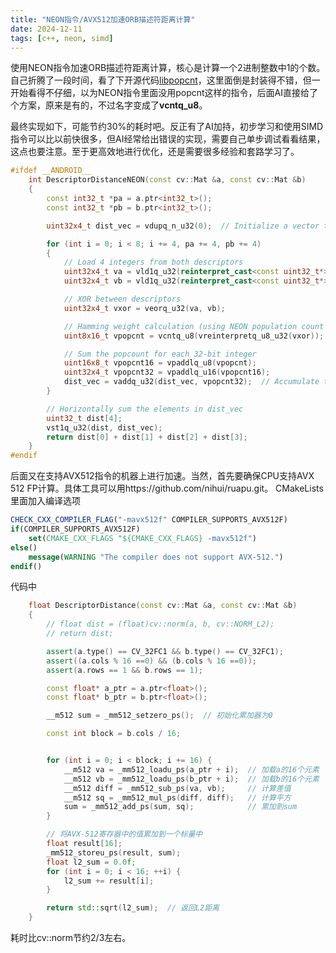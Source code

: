 ```yaml
---
title: "NEON指令/AVX512加速ORB描述符距离计算"
date: 2024-12-11
tags: [c++, neon, simd]
---
```


使用NEON指令加速ORB描述符距离计算，核心是计算一个2进制整数中1的个数。自己折腾了一段时间，看了下开源代码[libpopcnt](https://github.com/kimwalisch/libpopcnt)，这里面倒是封装得不错，但一开始看得不仔细，以为NEON指令里面没用popcnt这样的指令，后面AI直接给了个方案，原来是有的，不过名字变成了**vcntq_u8**。

最终实现如下，可能节约30%的耗时吧。反正有了AI加持，初步学习和使用SIMD指令可以比以前快很多，但AI经常给出错误的实现，需要自己单步调试看看结果，这点也要注意。至于更高效地进行优化，还是需要很多经验和套路学习了。

```c++
#ifdef __ANDROID__
    int DescriptorDistanceNEON(const cv::Mat &a, const cv::Mat &b)
    {
        const int32_t *pa = a.ptr<int32_t>();
        const int32_t *pb = b.ptr<int32_t>();

        uint32x4_t dist_vec = vdupq_n_u32(0);  // Initialize a vector to hold distance results

        for (int i = 0; i < 8; i += 4, pa += 4, pb += 4)
        {
            // Load 4 integers from both descriptors
            uint32x4_t va = vld1q_u32(reinterpret_cast<const uint32_t*>(pa));
            uint32x4_t vb = vld1q_u32(reinterpret_cast<const uint32_t*>(pb));

            // XOR between descriptors
            uint32x4_t vxor = veorq_u32(va, vb);

            // Hamming weight calculation (using NEON population count instruction)
            uint8x16_t vpopcnt = vcntq_u8(vreinterpretq_u8_u32(vxor));

            // Sum the popcount for each 32-bit integer
            uint16x8_t vpopcnt16 = vpaddlq_u8(vpopcnt);
            uint32x4_t vpopcnt32 = vpaddlq_u16(vpopcnt16);
            dist_vec = vaddq_u32(dist_vec, vpopcnt32);  // Accumulate the result
        }

        // Horizontally sum the elements in dist_vec
        uint32_t dist[4];
        vst1q_u32(dist, dist_vec);
        return dist[0] + dist[1] + dist[2] + dist[3];
    }
#endif
```

后面又在支持AVX512指令的机器上进行加速。当然，首先要确保CPU支持AVX 512 FP计算。具体工具可以用https://github.com/nihui/ruapu.git。
CMakeLists里面加入编译选项
```cmake
CHECK_CXX_COMPILER_FLAG("-mavx512f" COMPILER_SUPPORTS_AVX512F)
if(COMPILER_SUPPORTS_AVX512F)
    set(CMAKE_CXX_FLAGS "${CMAKE_CXX_FLAGS} -mavx512f")
else()
    message(WARNING "The compiler does not support AVX-512.")
endif()
```

代码中
```c++
    float DescriptorDistance(const cv::Mat &a, const cv::Mat &b)
    {
        // float dist = (float)cv::norm(a, b, cv::NORM_L2);
        // return dist;

        assert(a.type() == CV_32FC1 && b.type() == CV_32FC1);
        assert((a.cols % 16 ==0) && (b.cols % 16 ==0));
        assert(a.rows == 1 && b.rows == 1);

        const float* a_ptr = a.ptr<float>();
        const float* b_ptr = b.ptr<float>();

        __m512 sum = _mm512_setzero_ps();  // 初始化累加器为0

        const int block = b.cols / 16;


        for (int i = 0; i < block; i += 16) {
            __m512 va = _mm512_loadu_ps(a_ptr + i);  // 加载a的16个元素
            __m512 vb = _mm512_loadu_ps(b_ptr + i);  // 加载b的16个元素
            __m512 diff = _mm512_sub_ps(va, vb);     // 计算差值
            __m512 sq = _mm512_mul_ps(diff, diff);   // 计算平方
            sum = _mm512_add_ps(sum, sq);            // 累加到sum
        }

        // 将AVX-512寄存器中的值累加到一个标量中
        float result[16];
        _mm512_storeu_ps(result, sum);
        float l2_sum = 0.0f;
        for (int i = 0; i < 16; ++i) {
            l2_sum += result[i];
        }

        return std::sqrt(l2_sum);  // 返回L2距离        
    }

```
耗时比cv::norm节约2/3左右。
